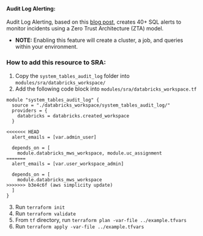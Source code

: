 #### Audit Log Alerting: 
Audit Log Alerting, based on this [blog post](https://www.databricks.com/blog/improve-lakehouse-security-monitoring-using-system-tables-databricks-unity-catalog), creates 40+ SQL alerts to monitor incidents using a Zero Trust Architecture (ZTA) model.

- **NOTE:** Enabling this feature will create a cluster, a job, and queries within your environment.

### How to add this resource to SRA:

1. Copy the `system_tables_audit_log` folder into `modules/sra/databricks_workspace/` 
2. Add the following code block into `modules/sra/databricks_workspace.tf`
```
module "system_tables_audit_log" {
  source = "./databricks_workspace/system_tables_audit_log/"
  providers = {
    databricks = databricks.created_workspace
  }

<<<<<<< HEAD
  alert_emails = [var.admin_user]

  depends_on = [
    module.databricks_mws_workspace, module.uc_assignment
=======
  alert_emails = [var.user_workspace_admin]

  depends_on = [
    module.databricks_mws_workspace
>>>>>>> b3e4c6f (aws simplicity update)
  ]
}
```
3. Run `terraform init`
4. Run `terraform validate`
5. From `tf` directory, run `terraform plan -var-file ../example.tfvars`
6. Run `terraform apply -var-file ../example.tfvars`